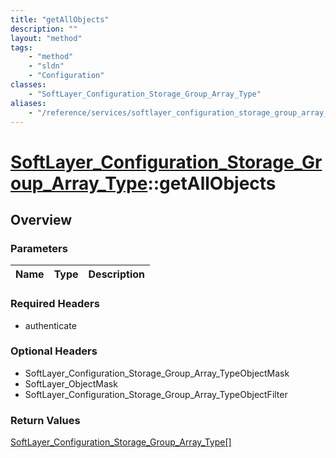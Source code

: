 ```yaml
---
title: "getAllObjects"
description: ""
layout: "method"
tags:
    - "method"
    - "sldn"
    - "Configuration"
classes:
    - "SoftLayer_Configuration_Storage_Group_Array_Type"
aliases:
    - "/reference/services/softlayer_configuration_storage_group_array_type/getAllObjects"
---
```

# [SoftLayer_Configuration_Storage_Group_Array_Type](/reference/services/SoftLayer_Configuration_Storage_Group_Array_Type)::getAllObjects




## Overview 


### Parameters 
|Name | Type | Description |
| --- | --- | --- |


### Required Headers
* authenticate

### Optional Headers
* SoftLayer_Configuration_Storage_Group_Array_TypeObjectMask
* SoftLayer_ObjectMask
* SoftLayer_Configuration_Storage_Group_Array_TypeObjectFilter

### Return Values
<a href='/reference/datatypes/SoftLayer_Configuration_Storage_Group_Array_Type'>SoftLayer_Configuration_Storage_Group_Array_Type[] </a>

